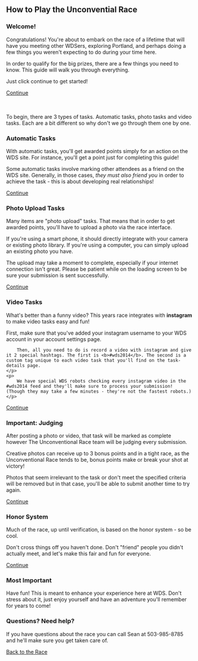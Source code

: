 <div class="race-hidden-tab-links tab-links"  data-context="raceguide_tabs">
	<a href="#" data-tabname="welcome" class="tab-link tab-link-active"></a>
	<a href="#" data-tabname="autos" class="tab-link"></a>
	<a href="#" data-tabname="photo" class="tab-link"></a>
	<a href="#" data-tabname="video" class="tab-link"></a>
	<a href="#" data-tabname="upload" class="tab-link"></a>
	<a href="#" data-tabname="honor" class="tab-link"></a>
	<a href="#" data-tabname="fun" class="tab-link"></a>
</div>
<h2>How to Play the Unconvential Race</h2>
<div id="tab-shell-raceguide_tabs">
<div id="tab-panel-welcome" class="tab-panel tab-panel-active">
	<h3>Welcome!</h3>
	<p>
		Congratulations! You're about to embark on the race of a lifetime that will have you meeting other WDSers, exploring Portland, and perhaps doing a few things you weren't expecting to do during your time here.
	</p>
	<p>
		In order to qualify for the big prizes, there are a few things you need to know. This guide will walk you through everything.
	</p>
	<p>
		Just click continue to get started!
	</p>
	<a href="#" class="button tab-next">Continue</a>
</div>
<div id="tab-panel-autos" class="tab-panel">
	<br><br>
	<p>
	To begin, there are 3 types of tasks. Automatic tasks, photo tasks and video tasks. Each are a bit different so why don't we go through them one by one.
	</p>
	<h3>Automatic Tasks</h3>
	<p>
		With automatic tasks, you'll get awarded points simply for an action on the WDS site.  For instance, you'll get a point just for completing this guide!
	</p>
	<p>
		Some automatic tasks involve marking other attendees as a friend on the WDS site. Generally, in those cases, <i>they must also friend you</i> in order to achieve the task - this is about
		developing real relationships!
	</p>
<a href="#" class="button tab-next">Continue</a>
</div>
<div id="tab-panel-photo" class="tab-panel">
	<h3>Photo Upload Tasks</h3>
	<p>
		Many items are "photo upload" tasks.  That means that in order to get awarded points, you'll have to upload a photo via the race interface.  
	</p>
	<p>If you're using a smart phone, it should directly integrate with your camera or 
		existing photo library. If you're using a computer, you can simply upload an existing photo you have.
	</p>
	<p>
		The upload may take a moment to complete, especially if your internet connection isn't great. Please be patient while on the loading screen to be sure your submission is sent successfully.
	</p>
<a href="#" class="button tab-next">Continue</a>
</div>
<div id="tab-panel-video" class="tab-panel">
	<h3>Video Tasks</h3>
	<p>
		What's better than a funny video? This years race integrates with <b>instagram</b>
		to make video tasks easy and fun!
	</p>
	<p>
		First, make sure that you've added your instagram username to your WDS account in your account settings page.
	</p><p>

		Then, all you need to do is record a video with instagram and give it 2 special hashtags. The first is <b>#wds2014</b>. The second is a custom tag unique to each video task that you'll find on the task-details page.
	</p>
	<p>
		We have special WDS robots checking every instagram video in the #wds2014 feed and they'll make sure to process your submission! (Though they may take a few minutes - they're not the fastest robots.)
	</p>
<a href="#" class="button tab-next">Continue</a>
</div>
<div id="tab-panel-upload" class="tab-panel">
	<h3>Important: Judging</h3>
	<p>
		After posting a photo or video, that task will be marked as complete however
		The Unconventional Race team will be judging every submission.
	</p>
	<p>
		Creative photos can receive up to 3 bonus points and in a tight race, as the Unconventional Race tends to be, bonus points make or break your shot at victory!
	</p>
	<p>
		Photos that seem irrelevant to the task or don't meet the specified criteria will be removed but in that case, you'll be able to submit another time to try again.
	</p>
<a href="#" class="button tab-next">Continue</a>
</div>
<div id="tab-panel-honor" class="tab-panel">
	<h3>Honor System</h3>
	<p>
		Much of the race, up until verification, is based on the honor system - so be cool.  
	</p>
	<p>
		Don't cross things off you haven't done.  Don't "friend" people you didn't actually meet, and let's make this fair and fun for everyone.
	</p>
	<a href="#" class="button tab-next">Continue</a>
</div>
<div id="tab-panel-fun" class="tab-panel">
	<h3>Most Important</h3>
	<p>
		Have fun!  This is meant to enhance your experience here at WDS.  Don't stress about it, just enjoy yourself and have an adventure you'll remember for years to come!
	</p>
	<h3>Questions? Need help?</h3>
	<p>
		If you have questions about the race you can call Sean at 503-985-8785 and he'll make sure you get taken care of.
	</p>
	<a href="/race" class="button">Back to the Race</a>
</div>
</div>